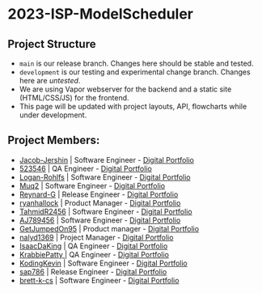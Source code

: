 # 2023-ISP-ModelScheduler

## Project Structure
* `main` is our release branch. Changes here should be stable and tested.
* `development` is our testing and experimental change branch. Changes here are *untested*.
* We are using Vapor webserver for the backend and a static site (HTML/CSS/JS) for the frontend. 
* This page will be updated with project layouts, API, flowcharts while under development.

## Project Members:
* [Jacob-Jershin](https://github.com/Jacob-Jershin) | Software Engineer - [Digital Portfolio](https://codermerlin.com/users/jacob-jershin/Digital%20Portfolio/index.html)
* [523546](https://github.com/523546) | QA Engineer - [Digital Portfolio](https://codermerlin.com/users/juneyoung-hwang/Digital%20Portfolio/index.html)
* [Logan-Rohlfs](https://github.com/Logan-Rohlfs) | Software Engineer - [Digital Portfolio](https://codermerlin.com/users/logan-rohlfs/Digital%20Portfolio/index.html)
* [Muq2](https://github.com/Muq2) | Software Engineer - [Digital Portfolio](https://codermerlin.com/users/muqadam-sabir/Digital%20Portfolio/index.html)
* [Reynard-G](https://github.com/Reynard-G) | Release Engineer - [Digital Portfolio](https://codermerlin.com/users/reynard-gunawan/Digital%20Portfolio/index.html)
* [ryanhallock](https://github.com/ryanhallock) | Product Manager - [Digital Portfolio](https://codermerlin.com/users/ryan-hallock/Digital%20Portfolio/index.html)
* [TahmidR2456](https://github.com/TahmidR2456) | Software Engineer - [Digital Portfolio](https://codermerlin.com/users/tahmid-rahman/Digital%20Portfolio/index.html)
* [AJ789456](https://github.com/AJ789456) | Software Engineer - [Digital Portfolio](https://codermerlin.com/users/avanish-jeendru/Digital%20Portfolio/index.html)
* [GetJumpedOn95](https://github.com/GetJumpedOn95) | Product manager - [Digital Portfolio](https://codermerlin.com/users/brayden-edington/Digital%20Portfolio/index.html)
* [nalyd1369](https://github.com/nalyd1369) | Project Manager - [Digital Portfolio](https://codermerlin.com/users/dylan-pettijohn/Digital%20Portfolio/index.html)
* [IsaacDaKing](https://github.com/IsaacDaKing) | QA Engineer - [Digital Portfolio](https://codermerlin.com/users/isaac-pandyan/Digital%20Portfolio/index.html)
* [KrabbiePatty ](https://github.com/KrabbiePatty ) | QA Engineer - [Digital Portfolio](https://codermerlin.com/users/jonathan-gateley/Digital%20Portfolio/index.html)
* [KodingKevin](https://github.com/KodingKevin) | Software Engineer - [Digital Portfolio](https://codermerlin.com/users/kevin-li/Digital%20Portfolio/index.html)
* [sap786](https://github.com/sap786) | Release Engineer - [Digital Portfolio](https://codermerlin.com/users/sahil-patil/Digital%20Portfolio/index.html)
* [brett-k-cs](https://github.com/brett-k-cs) | Software Engineer - [Digital Portfolio](https://codermerlin.com/users/brett-kaplan/Digital%20Portfolio/index.html)
